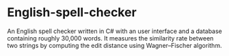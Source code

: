 # English-spell-checker
An English spell checker written in C# with an user interface and a database containing roughly 30,000 words. It measures the similarity rate between two strings by computing the edit distance using Wagner–Fischer algorithm.
